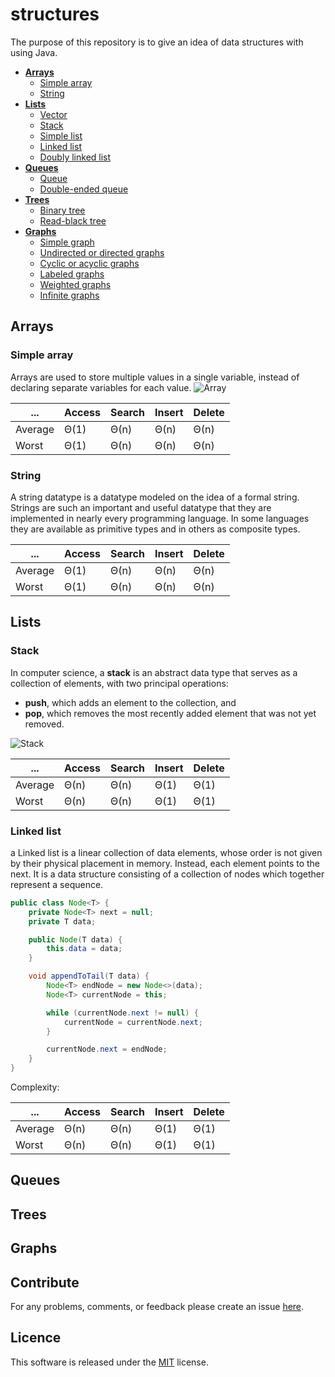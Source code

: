 # structures
The purpose of this repository is to give an idea of data structures with using Java.

- **[Arrays](#Arrays)**
  - [Simple array]()
  - [String]()
- **[Lists](#Lists)**
  - [Vector]()
  - [Stack]()
  - [Simple list]()
  - [Linked list]()
  - [Doubly linked list]()
- **[Queues](#Queues)**
  - [Queue]()
  - [Double-ended queue]()
- **[Trees](#Trees)**
  - [Binary tree]()
  - [Read-black tree]()
- **[Graphs](#Graphs)**
  - [Simple graph]()
  - [Undirected or directed graphs]()
  - [Cyclic or acyclic graphs]()
  - [Labeled graphs]()
  - [Weighted graphs]()
  - [Infinite graphs]()

## Arrays
### Simple array
Arrays are used to store multiple values in a single variable, instead of declaring separate variables for each value.
<img src="https://i.ibb.co/gFcN4Bg/Array.gif" alt="Array">

| ... | Access | Search | Insert | Delete |
| --- | --- | --- | --- | --- |
| Average | Θ(1) |	Θ(n) |	Θ(n) |	Θ(n) |
| Worst |	Θ(1) |	Θ(n) |	Θ(n) |	Θ(n) |

### String
A string datatype is a datatype modeled on the idea of a formal string. 
Strings are such an important and useful datatype that they are implemented in nearly every programming language. 
In some languages they are available as primitive types and in others as composite types.

| ... | Access | Search | Insert | Delete |
| --- | --- | --- | --- | --- |
| Average | Θ(1) |	Θ(n) |	Θ(n) |	Θ(n) |
| Worst |	Θ(1) |	Θ(n) |	Θ(n) |	Θ(n) |

## Lists
### Stack
In computer science, a **stack** is an abstract data type that serves as a collection of elements, with two principal operations:
- **push**, which adds an element to the collection, and
- **pop**, which removes the most recently added element that was not yet removed.

<img src="https://i.ibb.co/crnqVnJ/Stack.gif" alt="Stack">

| ... | Access | Search | Insert | Delete |
| --- | --- | --- | --- | --- |
| Average | Θ(n) |	Θ(n) |	Θ(1) |	Θ(1) |
| Worst |	Θ(n) |	Θ(n) |	Θ(1) |	Θ(1) |

### Linked list
a Linked list is a linear collection of data elements, whose order is not given by their physical placement in memory. 
Instead, each element points to the next. 
It is a data structure consisting of a collection of nodes which together represent a sequence.
```java
public class Node<T> {
    private Node<T> next = null;
    private T data;

    public Node(T data) {
        this.data = data;
    }

    void appendToTail(T data) {
        Node<T> endNode = new Node<>(data);
        Node<T> currentNode = this;

        while (currentNode.next != null) {
            currentNode = currentNode.next;
        }

        currentNode.next = endNode;
    }
}
```

Complexity:

| ... | Access | Search | Insert | Delete |
| --- | --- | --- | --- | --- |
| Average | Θ(n) |	Θ(n) |	Θ(1) |	Θ(1) |
| Worst |	Θ(n) |	Θ(n) |	Θ(1) |	Θ(1) |
## Queues
## Trees
## Graphs

## Contribute
For any problems, comments, or feedback please create an issue [here](https://github.com/egnaf/structures).
<br>

## Licence
This software is released under the [MIT](http://mitlicense.org) license.
